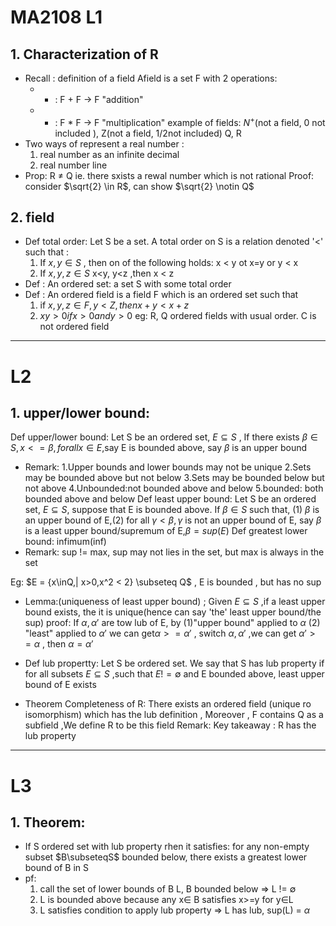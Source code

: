# MA2108 L1
## 1. Characterization of R
* Recall : definition of a field
	Afield is a set F with 2 operations:
	* + : F + F -> F "addition"
	* * : F * F -> F "multiplication"
	example of fields: $N^+$(not a field, 0 not included ), Z(not a field, $1/2$not included) Q, R
* Two ways of represent a real number :
	1. real number as an infinite decimal
	2. real number line
* Prop: R $\neq$ Q ie. there sxists a rewal number which is not rational
	Proof: consider $\sqrt{2} \in R$, can show  $\sqrt{2} \notin Q$
## 2. field
* Def total order: Let S be a set. A total order on S is a relation denoted '<'  such that :
	1. If $x, y \in S$ , then  on of the following holds: x < y ot x=y or y < x
	2. If $x,y,z \in S$ x<y, y<z ,then x < z
* Def : An ordered set: a set S with some total order
* Def : An ordered field is a field F which is an ordered set such that 
	1. if $x,y,z \in F, y<Z,then x+y<x+z$
	2. $xy>0 if x>0 and y>0$
	    eg: R, Q ordered fields with usual order.
	    C is not ordered field
---

# L2
## 1. upper/lower bound:
Def upper/lower bound: Let S be an ordered set, $E \subseteq S$ , If there exists $\beta \in S, x<= \beta,for all x\in E$,say E is bounded above, say $\beta$ is an upper bound
* Remark:
	1.Upper bounds and lower bounds may not be unique
	2.Sets may be bounded above but not below
	3.Sets may be bounded below but not above
	4.Unbounded:not bounded above and below
	5.bounded: both bounded above and below
	Def least upper bound:  Let S be an ordered set, $E \subseteq S$, suppose that E is bounded above. If  $\beta \in S$ such that, (1) $\beta$ is an upper bound of E,(2) for all $\gamma < \beta, \gamma$ is not an upper bound of E, say $\beta$ is a least upper bound/supremum of E,$\beta = sup(E)$
	Def greatest lower bound: infimum(inf)
* Remark: sup != max, sup may not lies in the set, but max is always in the set

Eg: $E = {x\inQ,| x>0,x^2 < 2} \subseteq Q$ , E is bounded , but has no sup

* Lemma:(uniqueness of least upper bound) ; Given $E\subseteq S$ ,if a least upper bound exists, the it is unique(hence can say 'the' least upper bound/the sup)
	proof: If $\alpha, \alpha'$ are tow lub of E, by (1)"upper bound" applied to $\alpha$ (2) "least" applied to $\alpha'$ we can get$\alpha >= \alpha'$ , switch  $\alpha, \alpha'$ ,we can get  $\alpha' >= \alpha$ , then $\alpha =  \alpha'$
	
* Def lub propertty: Let S be ordered set. We say that S has lub property if for all subsets $E \subseteq S$ ,such that $E != \emptyset$ and E bounded above, least upper bound of E exists

* Theorem Completeness of R: There exists an ordered field (unique ro isomorphism) which has the lub definition , Moreover , F contains Q as a subfield ,We define R  to be this field
Remark: Key takeaway : R has the lub property
---
# L3

## 1. Theorem:
* If S ordered set with lub property rhen it satisfies: for any non-empty subset $B\subseteqS$ bounded below, there exists a greatest lower bound of B in S
* pf: 
	1.  call the set of lower bounds of B L, B bounded below => L != $\emptyset$
	2. L is bounded above because any x$\in$ B satisfies x>=y for y$\in$L
	3. L satisfies condition to apply lub property => L has lub, sup(L) = $\alpha$